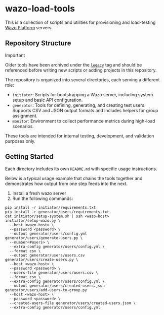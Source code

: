 # wazo-load-tools

This is a collection of scripts and utilities for provisioning and load-testing
[Wazo Platform](https://wazo-platform.org) servers.

## Repository Structure

> [!IMPORTANT]
> Older tools have been archived under the
> [`legacy`](https://github.com/wazo-platform/wazo-load-tools/tree/legacy) tag
> and should be referenced before writing new scripts or adding projects in this
> repository.

The repository is organized into several directories, each serving a different
role:

- `initiator`: Scripts for bootstrapping a Wazo server, including system setup
  and basic API configuration.
- `generator`: Tools for defining, generating, and creating test users. Supports
  CSV and JSON output formats and includes helpers for group assignment.
- `monitor`: Environment to collect performance metrics during high-load
  scenarios.

These tools are intended for internal testing, development, and validation
purposes only.

## Getting Started

Each directory includes its own `README.md` with specific usage instructions.

Below is a typical usage example that chains the tools together and demonstrates
how output from one step feeds into the next.

1. Install a fresh wazo server
2. Run the following commands:

  ```shell
  pip install -r initiator/requirements.txt
  pip install -r generator/users/requirements.txt
  cat initiator/setup-system.sh | ssh <wazo-host>
  initiator/setup-wazo.py \
    --host <wazo-host> \
    --password <password> \
    --output generator/users/config.yml
  generator/users/generate-users.py \
    --number<#users> \
    --extra-config generator/users/config.yml \
    --format csv \
    --output generator/users/users.csv
  generator/users/create-users.py \
    --host <wazo-host> \
    --password <password> \
    --users-file generator/users/users.csv \
    --format csv \
    --extra-config generator/users/config.yml \
    --output generator/users/created-users.json
  genetator/users/add-users-to-group.py
    --host <wazo-host> \
    --password <password> \
    --created-users-file generator/users/created-users.json \
    --extra-config generator/users/config.yml
  ```
